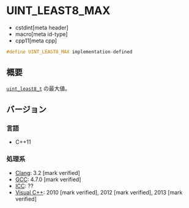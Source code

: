 # UINT_LEAST8_MAX
* cstdint[meta header]
* macro[meta id-type]
* cpp11[meta cpp]

```cpp
#define UINT_LEAST8_MAX implementation-defined
```

## 概要
[`uint_least8_t`](uint_least8_t.md) の最大値。

## バージョン
### 言語
- C++11

### 処理系
- [Clang](/implementation.md#clang): 3.2 [mark verified]
- [GCC](/implementation.md#gcc): 4.7.0 [mark verified]
- [ICC](/implementation.md#icc): ??
- [Visual C++](/implementation.md#visual_cpp): 2010 [mark verified], 2012 [mark verified], 2013 [mark verified]
